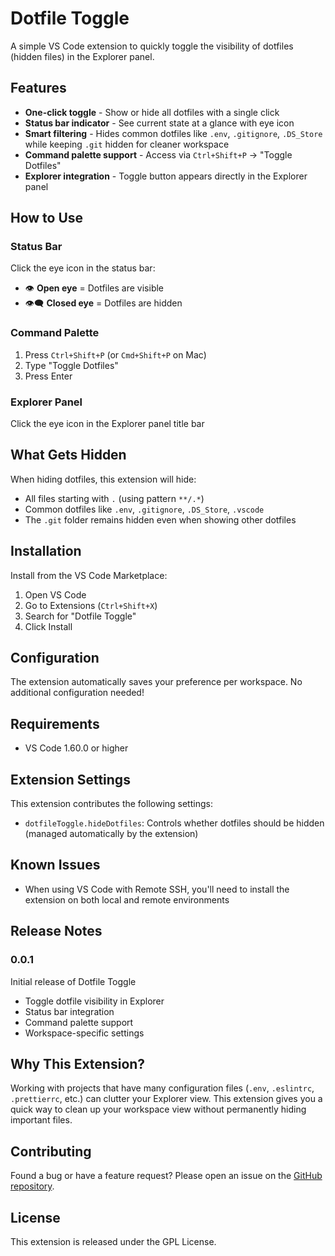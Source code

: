 # Dotfile Toggle

A simple VS Code extension to quickly toggle the visibility of dotfiles (hidden files) in the Explorer panel.

## Features

- **One-click toggle** - Show or hide all dotfiles with a single click
- **Status bar indicator** - See current state at a glance with eye icon
- **Smart filtering** - Hides common dotfiles like `.env`, `.gitignore`, `.DS_Store` while keeping `.git` hidden for cleaner workspace
- **Command palette support** - Access via `Ctrl+Shift+P` → "Toggle Dotfiles"
- **Explorer integration** - Toggle button appears directly in the Explorer panel

## How to Use

### Status Bar
Click the eye icon in the status bar:
- 👁️ **Open eye** = Dotfiles are visible
- 👁️‍🗨️ **Closed eye** = Dotfiles are hidden

### Command Palette
1. Press `Ctrl+Shift+P` (or `Cmd+Shift+P` on Mac)
2. Type "Toggle Dotfiles"
3. Press Enter

### Explorer Panel
Click the eye icon in the Explorer panel title bar

## What Gets Hidden

When hiding dotfiles, this extension will hide:
- All files starting with `.` (using pattern `**/.*`)
- Common dotfiles like `.env`, `.gitignore`, `.DS_Store`, `.vscode`
- The `.git` folder remains hidden even when showing other dotfiles

## Installation

Install from the VS Code Marketplace:
1. Open VS Code
2. Go to Extensions (`Ctrl+Shift+X`)
3. Search for "Dotfile Toggle"
4. Click Install

## Configuration

The extension automatically saves your preference per workspace. No additional configuration needed!

## Requirements

- VS Code 1.60.0 or higher

## Extension Settings

This extension contributes the following settings:

- `dotfileToggle.hideDotfiles`: Controls whether dotfiles should be hidden (managed automatically by the extension)

## Known Issues

- When using VS Code with Remote SSH, you'll need to install the extension on both local and remote environments

## Release Notes

### 0.0.1

Initial release of Dotfile Toggle
- Toggle dotfile visibility in Explorer
- Status bar integration
- Command palette support
- Workspace-specific settings

## Why This Extension?

Working with projects that have many configuration files (`.env`, `.eslintrc`, `.prettierrc`, etc.) can clutter your Explorer view. This extension gives you a quick way to clean up your workspace view without permanently hiding important files.

## Contributing

Found a bug or have a feature request? Please open an issue on the [GitHub repository](https://github.com/yourusername/dotfile-toggle).

## License

This extension is released under the GPL License.